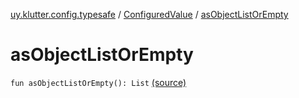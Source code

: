 [uy.klutter.config.typesafe](../index.md) / [ConfiguredValue](index.md) / [asObjectListOrEmpty](.)


# asObjectListOrEmpty
<code>fun asObjectListOrEmpty(): List<ConfigObject></code> [(source)](https://github.com/kohesive/klutter/blob/master/config-typesafe-jdk6/src/main/kotlin/uy/klutter/config/typesafe/TypesafeConfig_Ext.kt#L135)<br/>

